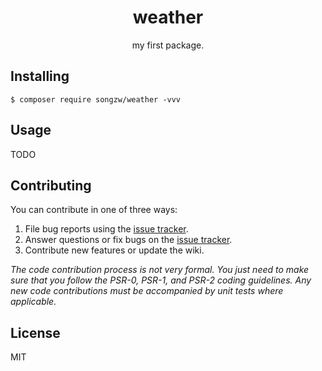 <h1 align="center"> weather </h1>

<p align="center"> my first package.</p>


## Installing

```shell
$ composer require songzw/weather -vvv
```

## Usage

TODO

## Contributing

You can contribute in one of three ways:

1. File bug reports using the [issue tracker](https://github.com/songzw/weather/issues).
2. Answer questions or fix bugs on the [issue tracker](https://github.com/songzw/weather/issues).
3. Contribute new features or update the wiki.

_The code contribution process is not very formal. You just need to make sure that you follow the PSR-0, PSR-1, and PSR-2 coding guidelines. Any new code contributions must be accompanied by unit tests where applicable._

## License

MIT